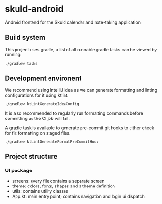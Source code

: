# skuld-android
Android frontend for the Skuld calendar and note-taking application

## Build system
This project uses gradle, a list of all runnable gradle tasks can be viewed by running:
```
./gradlew tasks
```

## Development environent
We recommend using IntelliJ Idea as we can generate formatting and linting configurations for it using ktlint.
```
./gradlew ktLintGenerateIdeaConfig
```

It is also recommended to regularly run formatting commands before committing as the CI job will fail.

A gradle task is available to generate pre-commit git hooks to either check for fix formatting on staged files.
```
./gradlew ktLintGenerateFormatPreCommitHook
```

## Project structure

### UI package

 - screens: every file contains a separate screen
 - theme: colors, fonts, shapes and a theme definition
 - utils: contains utility classes
 - App.kt: main entry point; contains navigation and login ui dispatch
